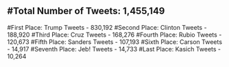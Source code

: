 #Total Number of Tweets: 1,455,149 
---
#First Place: Trump Tweets - 830,192
#Second Place: Clinton Tweets - 188,920
#Third Place: Cruz Tweets - 168,276
#Fourth Place: Rubio Tweets - 120,673
#Fifth Place: Sanders Tweets - 107,193
#Sixth Place: Carson Tweets - 14,917
#Seventh Place: Jeb! Tweets - 14,733
#Last Place: Kasich Tweets - 10,264
